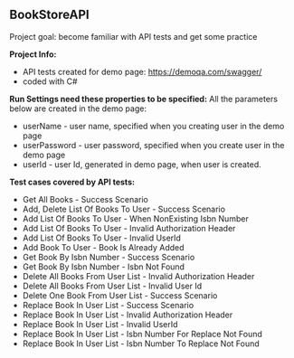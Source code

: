 ## BookStoreAPI
Project goal: become familiar with API tests and get some practice 

**Project Info:**
- API tests created for demo page: https://demoqa.com/swagger/
- coded with C#

**Run Settings need these properties to be specified:**
All the parameters below are created in the demo page:
- userName - user name, specified when you creating user in the demo page
- userPassword - user password, specified when you create user in the demo page
- userId - user Id, generated in demo page, when user is created.


**Test cases covered by API tests:**
- Get All Books - Success Scenario
- Add, Delete List Of Books To User - Success Scenario
- Add List Of Books To User - When NonExisting Isbn Number
- Add List Of Books To User - Invalid Authorization Header
- Add List Of Books To User - Invalid UserId
- Add Book To User - Book Is Already Added
- Get Book By Isbn Number - Success Scenario
- Get Book By Isbn Number - Isbn Not Found
- Delete All Books From User List - Invalid Authorization Header
- Delete All Books From User List - Invalid User Id
- Delete One Book From User List - Success Scenario
- Replace Book In User List - Success Scenario
- Replace Book In User List - Invalid Authorization Header
- Replace Book In User List - Invalid UserId
- Replace Book In User List - Isbn Number For Replace Not Found
- Replace Book In User List - Isbn Number To Replace Not Found




  
